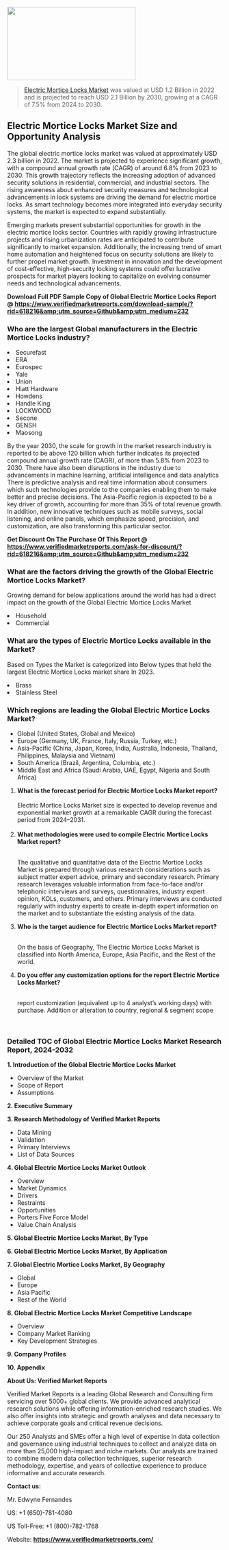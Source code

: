 
<img src="https://ffe5etoiles.com/wp-content/uploads/2024/12/MST1-300x171.png" alt="" width="300" height="171" class="alignnone size-medium wp-image-20088" /><blockquote><p><p><a href="https://www.verifiedmarketreports.com/download-sample/?rid=618216&utm_source=Github&utm_medium=232" target="_blank">Electric Mortice Locks Market</a> was valued at USD 1.2 Billion in 2022 and is projected to reach USD 2.1 Billion by 2030, growing at a CAGR of 7.5% from 2024 to 2030.</p></blockquote><p><h2>Electric Mortice Locks Market Size and Opportunity Analysis</h2><p>The global electric mortice locks market was valued at approximately USD 2.3 billion in 2022. The market is projected to experience significant growth, with a compound annual growth rate (CAGR) of around 6.8% from 2023 to 2030. This growth trajectory reflects the increasing adoption of advanced security solutions in residential, commercial, and industrial sectors. The rising awareness about enhanced security measures and technological advancements in lock systems are driving the demand for electric mortice locks. As smart technology becomes more integrated into everyday security systems, the market is expected to expand substantially.</p><p>Emerging markets present substantial opportunities for growth in the electric mortice locks sector. Countries with rapidly growing infrastructure projects and rising urbanization rates are anticipated to contribute significantly to market expansion. Additionally, the increasing trend of smart home automation and heightened focus on security solutions are likely to further propel market growth. Investment in innovation and the development of cost-effective, high-security locking systems could offer lucrative prospects for market players looking to capitalize on evolving consumer needs and technological advancements.</p></p><p class=""><strong>Download Full PDF Sample Copy of Global Electric Mortice Locks Report @ <a href="https://www.verifiedmarketreports.com/download-sample/?rid=618216&amp;utm_source=Github&amp;utm_medium=232" target="_blank">https://www.verifiedmarketreports.com/download-sample/?rid=618216&amp;utm_source=Github&amp;utm_medium=232</a></strong></p><h3 id="" class="">Who are the largest Global manufacturers in the Electric Mortice Locks industry?</h3><p><li>Securefast</li><li> ERA</li><li> Eurospec</li><li> Yale</li><li> Union</li><li> Hiatt Hardware</li><li> Howdens</li><li> Handle King</li><li> LOCKWOOD</li><li> Secone</li><li> GENSH</li><li> Maosong</li></p><div class=""><div class="" dir="" data-message-author-role="" data-message-id="" data-message-model-slug=""><div class=""><div class=""><div class=""><div class="" dir="" data-message-author-role="" data-message-id="" data-message-model-slug=""><div class=""><div class=""><p>By the year 2030, the scale for growth in the market research industry is reported to be above 120 billion which further indicates its projected compound annual growth rate (CAGR), of more than 5.8% from 2023 to 2030. There have also been disruptions in the industry due to advancements in machine learning, artificial intelligence and data analytics There is predictive analysis and real time information about consumers which such technologies provide to the companies enabling them to make better and precise decisions. The Asia-Pacific region is expected to be a key driver of growth, accounting for more than 35% of total revenue growth. In addition, new innovative techniques such as mobile surveys, social listening, and online panels, which emphasize speed, precision, and customization, are also transforming this particular sector.</p><p><strong>Get Discount On The Purchase Of This Report @&nbsp; <a href="https://www.verifiedmarketreports.com/ask-for-discount/?rid=618216&amp;utm_source=Github&amp;utm_medium=232" target="_blank">https://www.verifiedmarketreports.com/ask-for-discount/?rid=618216&amp;utm_source=Github&amp;utm_medium=232</a></strong></p></div></div></div></div></div></div></div></div><h3 id="" class="">What are the factors driving the growth of the Global Electric Mortice Locks Market?</h3><p id="" class="">Growing demand for below applications around the world has had a direct impact on the growth of the Global Electric Mortice Locks Market</p><p id="" class=""><li>Household</li><li> Commercial</li></p><h3 id="" class="">What are the types of Electric Mortice Locks available in the Market?</h3><p id="" class="">Based on Types the Market is categorized into Below types that held the largest Electric Mortice Locks market share In 2023.</p><p id="" class=""><li>Brass</li><li> Stainless Steel</li></p><h3 id="" class="">Which regions are leading the Global Electric Mortice Locks Market?</h3><ul><li>Global (United States, Global and Mexico)</li><li>Europe (Germany, UK, France, Italy, Russia, Turkey, etc.)</li><li>Asia-Pacific (China, Japan, Korea, India, Australia, Indonesia, Thailand, Philippines, Malaysia and Vietnam)</li><li>South America (Brazil, Argentina, Columbia, etc.)</li><li>Middle East and Africa (Saudi Arabia, UAE, Egypt, Nigeria and South Africa)</li></ul><p><ol><li><strong>What is the forecast period for Electric Mortice Locks Market report?<br /></strong><br /><span data-sheets-root="1" data-sheets-value="{&quot;1&quot;:2,&quot;2&quot;:&quot;XXXX size is expected to develop revenue and exponential market growth at a remarkable CAGR during the forecast period from 2024&ndash;2030.&quot;}" data-sheets-userformat="{&quot;2&quot;:12674,&quot;4&quot;:{&quot;1&quot;:2,&quot;2&quot;:16776960},&quot;10&quot;:2,&quot;11&quot;:0,&quot;15&quot;:&quot;Arial&quot;,&quot;16&quot;:12}">Electric Mortice Locks Market size is expected to develop revenue and exponential market growth at a remarkable CAGR during the forecast period from 2024&ndash;2031.</span><br /><br /></li><li><strong>What methodologies were used to compile Electric Mortice Locks Market report?<br /><br /></strong><p>The qualitative and quantitative data of the&nbsp;Electric Mortice Locks Market is prepared through various research considerations such as subject matter expert advice, primary and secondary research. Primary research leverages valuable information from face-to-face and/or telephonic interviews and surveys, questionnaires, industry expert opinion, KOLs, customers, and others. Primary interviews are conducted regularly with industry experts to create in-depth expert information on the market and to substantiate the existing analysis of the data.&nbsp;</p></li><li><strong>Who is the target audience for Electric Mortice Locks Market report?<br /><br /></strong><p>On the basis of Geography, The&nbsp;Electric Mortice Locks Market is classified into North America, Europe, Asia Pacific, and the Rest of the world.</p></li><li><strong>Do you offer any customization options for the report Electric Mortice Locks Market?<br /><br /></strong><p>report customization (equivalent up to 4 analyst&rsquo;s working days) with purchase. Addition or alteration to country, regional &amp; segment scope</p><p>&nbsp;</p></li></ol></p><h3 id="" class="">Detailed TOC of Global Electric Mortice Locks Market Research Report, 2024-2032</h3><p id="" class=""><strong>1. Introduction of the Global Electric Mortice Locks Market</strong></p><ul><li>Overview of the Market</li><li>Scope of Report</li><li>Assumptions</li></ul><p id="" class=""><strong>2. Executive Summary</strong></p><p id="" class=""><strong>3. Research Methodology of&nbsp;Verified Market Reports</strong></p><ul><li>Data Mining</li><li>Validation</li><li>Primary Interviews</li><li>List of Data Sources</li></ul><p id="" class=""><strong>4. Global Electric Mortice Locks Market Outlook</strong></p><ul><li>Overview</li><li>Market Dynamics</li><li>Drivers</li><li>Restraints</li><li>Opportunities</li><li>Porters Five Force Model</li><li>Value Chain Analysis</li></ul><p id="" class=""><strong>5. Global Electric Mortice Locks Market, By&nbsp;Type</strong></p><p id="" class=""><strong>6. Global Electric Mortice Locks Market, By Application</strong></p><p id="" class=""><strong>7. Global Electric Mortice Locks Market, By Geography</strong></p><ul><li>Global</li><li>Europe</li><li>Asia Pacific</li><li>Rest of the World</li></ul><p id="" class=""><strong>8. Global Electric Mortice Locks Market Competitive Landscape</strong></p><ul><li>Overview</li><li>Company Market Ranking</li><li>Key Development Strategies</li></ul><p id="" class=""><strong>9. Company Profiles</strong></p><p id="" class=""><strong>10. Appendix</strong></p><p id="" class=""><strong>About Us: Verified Market Reports</strong></p><p id="" class="">Verified Market Reports is a leading Global Research and Consulting firm servicing over 5000+ global clients. We provide advanced analytical research solutions while offering information-enriched research studies. We also offer insights into strategic and growth analyses and data necessary to achieve corporate goals and critical revenue decisions.</p><p id="" class="">Our 250 Analysts and SMEs offer a high level of expertise in data collection and governance using industrial techniques to collect and analyze data on more than 25,000 high-impact and niche markets. Our analysts are trained to combine modern data collection techniques, superior research methodology, expertise, and years of collective experience to produce informative and accurate research.</p><p id="" class=""><strong>Contact us:</strong></p><p id="" class="">Mr. Edwyne Fernandes</p><p id="" class="">US: +1 (650)-781-4080</p><p id="" class="">US Toll-Free: +1 (800)-782-1768</p><p id="" class="">Website: <a target="" data-test-app-aware-link=""><strong>https://www.verifiedmarketreports.com/</strong></a></p>
